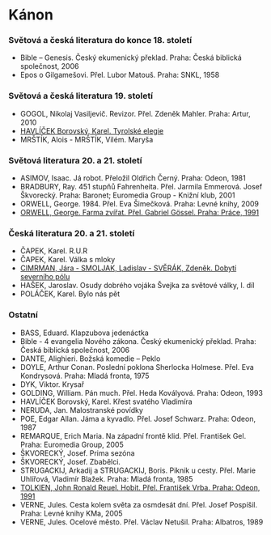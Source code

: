# Kánon

### Světová a česká literatura do konce 18. století

- Bible – Genesis. Český ekumenický překlad. Praha: Česká biblická společnost, 2006
- Epos o Gilgamešovi. Přel. Lubor Matouš. Praha: SNKL, 1958

### Světová a česká literatura 19. století

- GOGOL, Nikolaj Vasiljevič. Revizor. Přel. Zdeněk Mahler. Praha: Artur, 2010
- [HAVLÍČEK Borovský, Karel. Tyrolské elegie](./pdf/tyrolske_elegie.pdf)
- MRŠTÍK, Alois - MRŠTÍK, Vilém. Maryša

### Světová literatura 20. a 21. století

- ASIMOV, Isaac. Já robot. Přeložil Oldřich Černý. Praha: Odeon, 1981
- BRADBURY, Ray. 451 stupňů Fahrenheita. Přel. Jarmila Emmerová. Josef Škvorecký. Praha: Baronet; Euromedia Group - Knižní klub, 2001
- ORWELL, George. 1984. Přel. Eva Šimečková. Praha: Levné knihy, 2009
- [ORWELL, George. Farma zvířat. Přel. Gabriel Gössel. Praha: Práce, 1991](./pdf/farma_zvirat.pdf)

### Česká literatura 20. a 21. století

- ČAPEK, Karel. R.U.R
- ČAPEK, Karel. Válka s mloky
- [CIMRMAN, Jára - SMOLJAK, Ladislav - SVĚRÁK, Zdeněk. Dobytí severního pólu](./pdf/dobyti_severniho_polu.pdf)
- HAŠEK, Jaroslav. Osudy dobrého vojáka Švejka za světové války, I. díl
- POLÁČEK, Karel. Bylo nás pět

### Ostatní

- BASS, Eduard. Klapzubova jedenáctka
- Bible - 4 evangelia Nového zákona. Český ekumenický překlad. Praha: Česká biblická společnost, 2006
- DANTE, Alighieri. Božská komedie – Peklo
- DOYLE, Arthur Conan. Poslední poklona Sherlocka Holmese. Přel. Eva Kondrysová. Praha: Mladá fronta, 1975
- DYK, Viktor. Krysař
- GOLDING, William. Pán much. Přel. Heda Kovályová. Praha: Odeon, 1993
- HAVLÍČEK Borovský, Karel. Křest svatého Vladimíra
- NERUDA, Jan. Malostranské povídky
- POE, Edgar Allan. Jáma a kyvadlo. Přel. Josef Schwarz. Praha: Odeon, 1987
- REMARQUE, Erich Maria. Na západní frontě klid. Přel. František Gel. Praha: Euromedia Group, 2005
- ŠKVORECKÝ, Josef. Prima sezóna
- ŠKVORECKÝ, Josef. Zbabělci.
- STRUGACKIJ, Arkadij a STRUGACKIJ, Boris. Piknik u cesty. Přel. Marie Uhlířová, Vladimír Blažek. Praha: Mladá fronta, 1985
- [TOLKIEN, John Ronald Reuel. Hobit. Přel. František Vrba. Praha: Odeon, 1991](./pdf/hobit.pdf)
- VERNE, Jules. Cesta kolem světa za osmdesát dní. Přel. Josef Pospíšil. Praha: Levné knihy KMa, 2005
- VERNE, Jules. Ocelové město. Přel. Václav Netušil. Praha: Albatros, 1989
